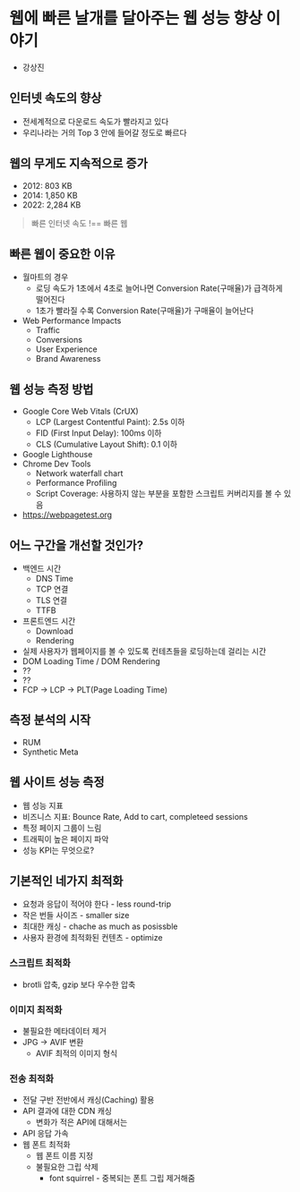 # 웹에 빠른 날개를 달아주는 웹 성능 향상 이야기
- 강상진

## 인터넷 속도의 향상
- 전세계적으로 다운로드 속도가 빨라지고 있다
- 우리나라는 거의 Top 3 안에 들어갈 정도로 빠르다

## 웹의 무게도 지속적으로 증가
- 2012: 803 KB
- 2014: 1,850 KB
- 2022: 2,284 KB

> 빠른 인터넷 속도 !== 빠른 웹

## 빠른 웹이 중요한 이유
- 월마트의 경우
   - 로딩 속도가 1초에서 4초로 늘어나면 Conversion Rate(구매율)가 급격하게 떨어진다
   - 1초가 빨라질 수록 Conversion Rate(구매율)가 구매율이 늘어난다
- Web Performance Impacts
   - Traffic
   - Conversions
   - User Experience
   - Brand Awareness

## 웹 성능 측정 방법
- Google Core Web Vitals (CrUX)
   - LCP (Largest Contentful Paint): 2.5s 이하
   - FID (First Input Delay): 100ms 이하
   - CLS (Cumulative Layout Shift): 0.1 이하
- Google Lighthouse
- Chrome Dev Tools
   - Network waterfall chart
   - Performance Profiling
   - Script Coverage: 사용하지 않는 부분을 포함한 스크립트 커버리지를 볼 수 있음
- https://webpagetest.org

## 어느 구간을 개선할 것인가?
- 백엔드 시간
   - DNS Time
   - TCP 연결
   - TLS 연결
   - TTFB
- 프론트엔드 시간
   - Download
   - Rendering
- 실제 사용자가 웹페이지를 볼 수 있도록 컨테츠들을 로딩하는데 걸리는 시간
- DOM Loading Time / DOM Rendering
- ??
- ??
- FCP -> LCP -> PLT(Page Loading Time)

## 측정 분석의 시작
- RUM
- Synthetic Meta

## 웹 사이트 성능 측정
- 웹 성능 지표
- 비즈니스 지표: Bounce Rate, Add to cart, completeed sessions
- 특정 페이지 그룹이 느림
- 트래픽이 높은 페이지 파악
- 성능 KPI는 무엇으로?

## 기본적인 네가지 최적화
- 요청과 응답이 적어야 한다 - less round-trip
- 작은 번들 사이즈 - smaller size
- 최대한 캐싱 - chache as much as posissble
- 사용자 환경에 최적화된 컨텐츠 - optimize

### 스크립트 최적화
- brotli 압축, gzip 보다 우수한 압축

### 이미지 최적화
- 불필요한 메타데이터 제거
- JPG -> AVIF 변환
   - AVIF 최적의 이미지 형식

### 전송 최적화
- 전달 구반 전반에서 캐싱(Caching) 활용
- API 결과에 대한 CDN 캐싱
   - 변화가 적은 API에 대해서는
- API 응답 가속
- 웹 폰트 최적화
   - 웹 폰트 이름 지정
   - 불필요한 그립 삭제
      - font squirrel - 중복되는 폰트 그립 제거해줌
